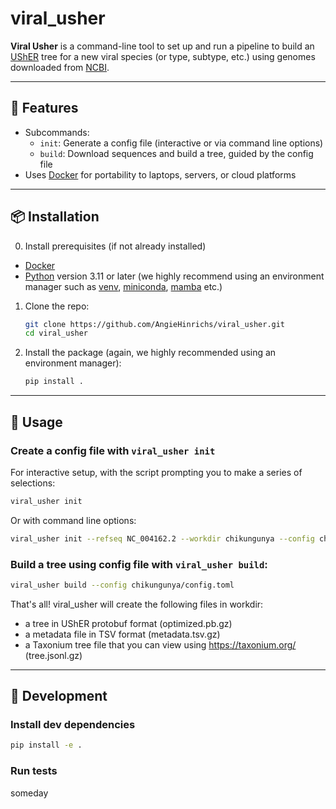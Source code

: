 # viral_usher

**Viral Usher** is a command-line tool to set up and run a pipeline to build an [UShER](https://usher-wiki.readthedocs.io/en/latest/) tree for a new viral species (or type, subtype, etc.) using genomes downloaded from [NCBI](https://www.ncbi.nlm.nih.gov/).

---

## 🔧 Features

- Subcommands:
  - `init`: Generate a config file (interactive or via command line options)
  - `build`: Download sequences and build a tree, guided by the config file
- Uses [Docker](https://www.docker.com/) for portability to laptops, servers, or cloud platforms

---

## 📦 Installation

0. Install prerequisites (if not already installed)
- [Docker](https://www.docker.com/)
- [Python](https://www.python.org/) version 3.11 or later (we highly recommend using an environment manager such as [venv](https://docs.python.org/3/library/venv.html), [miniconda](https://www.anaconda.com/docs/getting-started/miniconda/main), [mamba](https://mamba.readthedocs.io/en/latest/installation/mamba-installation.html) etc.)

1. Clone the repo:
   ```bash
   git clone https://github.com/AngieHinrichs/viral_usher.git
   cd viral_usher
   ```
2. Install the package (again, we highly recommended using an environment manager):
    ```bash
    pip install .
    ```

---

## 🚀 Usage

### Create a config file with `viral_usher init`
For interactive setup, with the script prompting you to make a series of selections:
   ```bash
   viral_usher init
   ```
Or with command line options:
   ```bash
   viral_usher init --refseq NC_004162.2 --workdir chikungunya --config chikungunya/config.toml
   ```

### Build a tree using config file with `viral_usher build`:
   ```bash
   viral_usher build --config chikungunya/config.toml
   ```

That's all!  viral_usher will create the following files in workdir:
- a tree in UShER protobuf format (optimized.pb.gz)
- a metadata file in TSV format (metadata.tsv.gz)
- a Taxonium tree file that you can view using https://taxonium.org/ (tree.jsonl.gz)

---

## 🧪 Development

### Install dev dependencies

```bash
pip install -e .
```

### Run tests
someday
